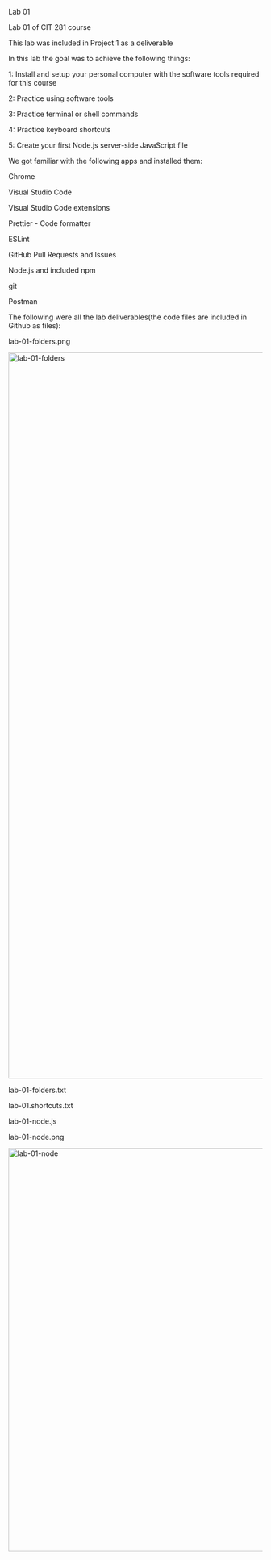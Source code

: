 Lab 01

Lab 01 of CIT 281 course

This lab was included in Project 1 as a deliverable

In this lab the goal was to achieve the following things:

1: Install and setup your personal computer with the software tools required for this course

2: Practice using software tools

3: Practice terminal or shell commands

4: Practice keyboard shortcuts

5: Create your first Node.js server-side JavaScript file

We got familiar with the following apps and installed them:

Chrome

Visual Studio Code

Visual Studio Code extensions

Prettier - Code formatter

ESLint

GitHub Pull Requests and Issues

Node.js and included npm

git

Postman



The following were all the lab deliverables(the code files are included in Github as files):

lab-01-folders.png

<img width="1440" alt="lab-01-folders" src="https://github.com/isigala4/cit281-lab1/assets/133719793/731c32ab-f421-4c83-be60-d580048063fe">

lab-01-folders.txt

lab-01.shortcuts.txt

lab-01-node.js

lab-01-node.png

<img width="800" alt="lab-01-node" src="https://github.com/isigala4/cit281-lab1/assets/133719793/4ea631c3-2605-4f81-b2ac-f6afd99c8cbb">
